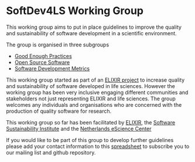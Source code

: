 # SoftDev4LS Working Group

This working group aims to put in place guidelines to improve the quality and sustainability of software development in a scientific environment.

The group is organised in three subgroups
* [Good Enough Practices](https://github.com/SoftDev4LS/good-enough-practices)
* [Open Source Software](https://github.com/SoftDev4LS/open-source-software)
* [Software Development Metrics](https://github.com/SoftDev4LS/software-development-metrics)

This working group started as part of an [ELIXIR project](https://docs.google.com/document/d/1hA0c9ASHEF990ksXtXumjcpsLyuPuXFl2mNS61zHdvg/edit?usp=sharing) to increase quality and sustainability of software developed in life sciences. However the working group has been very inclusive engaging different communities and stakeholders not just representing ELIXIR and life sciences. The group welcomes any individuals and organisations who are concerned with the production of quality software for research.

This working group so far has been facilitated by [ELIXIR](http://www.elixir-europe.org/), the [Software Sustainability Institute](http://www.software.ac.uk/) and the [Netherlands eScience Center](https://www.esciencecenter.nl/)

If you would like to be part of this group to develop further guidelines please add your contact information to this [spreadsheet](https://docs.google.com/spreadsheets/d/1JyFX5q2CQU7gzTuXrHrxKWYthnE9YcNWmu-qtB-nNxc/edit?usp=sharing) to subscribe you to our mailing list and github repository.


